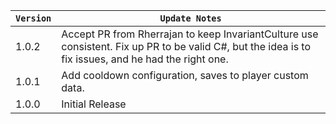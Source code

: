 | `Version` | `Update Notes`                                                                                                                                       |
|-----------|------------------------------------------------------------------------------------------------------------------------------------------------------|
| 1.0.2     | Accept PR from Rherrajan to keep InvariantCulture use consistent. Fix up PR to be valid C#, but the idea is to fix issues, and he had the right one. |
| 1.0.1     | Add cooldown configuration, saves to player custom data.                                                                                             |
| 1.0.0     | Initial Release                                                                                                                                      |
